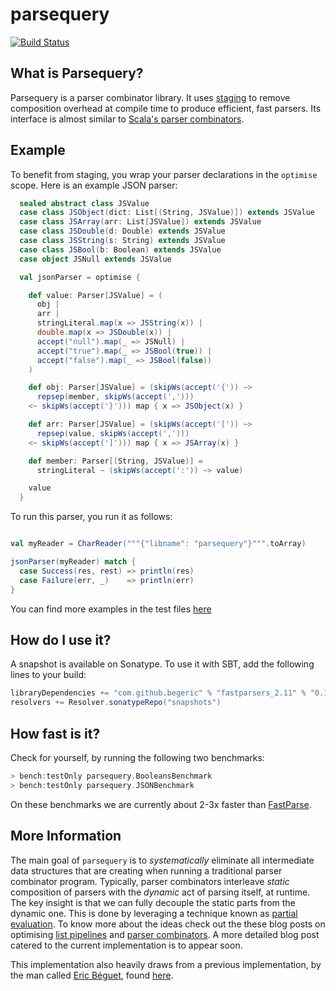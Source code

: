 # parsequery

[![Build Status](https://travis-ci.org/manojo/parsequery.svg?branch=master)](https://travis-ci.org/manojo/parsequery)

What is Parsequery?
-------------------

Parsequery is a parser combinator library. It uses
[staging](http://manojo.github.io/2015/09/02/staged-parser-combinators) to
remove composition overhead at compile time to produce efficient, fast parsers.
Its interface is almost similar to [Scala's parser
combinators](https://github.com/scala/scala-parser-combinators).


Example
-------

To benefit from staging, you wrap your parser declarations in the `optimise`
scope. Here is an example JSON parser:

```scala
  sealed abstract class JSValue
  case class JSObject(dict: List[(String, JSValue)]) extends JSValue
  case class JSArray(arr: List[JSValue]) extends JSValue
  case class JSDouble(d: Double) extends JSValue
  case class JSString(s: String) extends JSValue
  case class JSBool(b: Boolean) extends JSValue
  case object JSNull extends JSValue

  val jsonParser = optimise {

    def value: Parser[JSValue] = (
      obj |
      arr |
      stringLiteral.map(x => JSString(x)) |
      double.map(x => JSDouble(x)) |
      accept("null").map(_ => JSNull) |
      accept("true").map(_ => JSBool(true)) |
      accept("false").map(_ => JSBool(false))
    )

    def obj: Parser[JSValue] = (skipWs(accept('{')) ~>
      repsep(member, skipWs(accept(',')))
    <~ skipWs(accept('}'))) map { x => JSObject(x) }

    def arr: Parser[JSValue] = (skipWs(accept('[')) ~>
      repsep(value, skipWs(accept(',')))
    <~ skipWs(accept(']'))) map { x => JSArray(x) }

    def member: Parser[(String, JSValue)] =
      stringLiteral ~ (skipWs(accept(':')) ~> value)

    value
  }
```

To run this parser, you run it as follows:

```scala

val myReader = CharReader("""{"libname": "parsequery"}""".toArray)

jsonParser(myReader) match {
  case Success(res, rest) => println(res)
  case Failure(err, _)    => println(err)
}
```

You can find more examples in the test files [here](macros/src/test/scala/parsec/optimised/TestOptimisedParsers.scala)

How do I use it?
----------------

A snapshot is available on Sonatype. To use it with SBT, add the following lines
to your build:

```scala
libraryDependencies += "com.github.begeric" % "fastparsers_2.11" % "0.1-SNAPSHOT"
resolvers += Resolver.sonatypeRepo("snapshots")
```

How fast is it?
---------------

Check for yourself, by running the following two benchmarks:

```scala
> bench:testOnly parsequery.BooleansBenchmark
> bench:testOnly parsequery.JSONBenchmark
```

On these benchmarks we are currently about 2-3x faster than [FastParse](https://github.com/lihaoyi/fastparse).

More Information
----------------

The main goal of `parsequery` is to _systematically_ eliminate all intermediate
data structures that are creating when running a traditional parser combinator
program. Typically, parser combinators interleave _static_ composition of
parsers with  the _dynamic_ act of parsing itself, at runtime. The key insight
is that we can fully decouple the static parts from the dynamic one. This is
done by leveraging a technique known as [partial
evaluation](https://en.wikipedia.org/wiki/Partial_evaluation). To know more
about the ideas check out the these blog posts on optimising [list
pipelines](http://manojo.github.io/2015/02/19/staging-foldleft) and [parser
combinators](http://manojo.github.io/2015/09/02/staged-parser-combinators). A
more detailed blog post catered to the current implementation is to appear soon.

This implementation also heavily draws from a previous implementation, by the
man called [Eric Béguet](https://github.com/begeric), found
[here](https://github.com/begeric/FastParsers).

